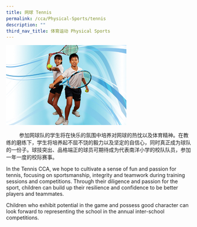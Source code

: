 ```yaml
---
title: 网球 Tennis
permalink: /cca/Physical-Sports/tennis
description: ""
third_nav_title: 体育运动 Physical Sports
---
```


<img src="/images/Tennis.jpeg" 
     style="width:65%">


<p>&nbsp; &nbsp; &nbsp; &nbsp; &nbsp;参加网球队的学生将在快乐的氛围中培养对网球的热忱以及体育精神。在教练的磨练下，学生将培养起不屈不饶的毅力以及坚定的自信心，同时真正成为球队的一份子。球技突出、品格端正的球员可期待成为代表南洋小学的校队队员，参加一年一度的校际赛事。</p>
<p>In the Tennis CCA, we hope to cultivate a sense of fun and passion for tennis, focusing on sportsmanship, integrity and teamwork during training sessions and competitions. Through their diligence and passion for the sport, children can build up their resilience and confidence to be better players and teammates.</p>
<p>Children who exhibit potential in the game and possess good character can look forward to representing the school in the annual inter-school competitions.</p>